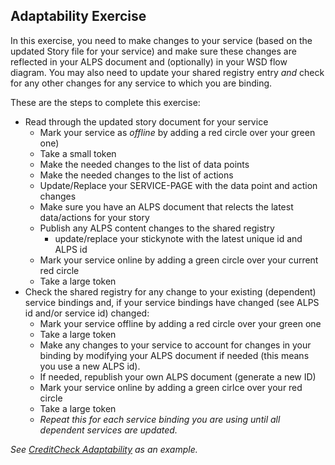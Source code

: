 ## Adaptability Exercise

In this exercise, you need to make changes to your service (based on the updated Story file for your service) and make sure these changes are reflected in your ALPS document and (optionally) in your WSD flow diagram. You may also need to update your shared registry entry _and_ check for any other changes for any service to which you are binding.

These are the steps to complete this exercise:

 * Read through the updated story document for your service
   * Mark your service as _offline_ by adding a red circle over your green one)
   * Take a small token
   * Make the needed changes to the list of data points
   * Make the needed changes to the list of actions
   * Update/Replace your SERVICE-PAGE with the data point and action changes
   * Make sure you have an ALPS document that relects the latest data/actions for your story
   * Publish any ALPS content changes to the shared registry
     * update/replace your stickynote with the latest unique id and ALPS id
   * Mark your service online by adding a green circle over your current red circle
   * Take a large token
 * Check the shared registry for any change to your existing (dependent) service bindings and, if your service bindings have changed (see ALPS id and/or service id) changed:
   * Mark your service offline by adding a red circle over your green one
   * Take a large token
   * Make any changes to your service to account for changes in your binding by modifying your ALPS document if needed (this means you use a new ALPS id).
   * If needed, republish your own ALPS document (generate a new ID)
   * Mark your service online by adding a green cirlce over your red circle
   * Take a large token
   * _Repeat this for each service binding you are using until all dependent services are updated._

_See [CreditCheck Adaptability](sample/credit-check-adaptability.png) as an example._



     
